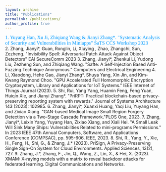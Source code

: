```yaml
---
layout: archive
title: "Publications"
permalink: /publications/
author_profile: true
---
```



<span style="font-family: 'tt'; font-size: 16px; color: #0099FF;">1. Yuyang Han, Xu Ji, Zhiqiang Wang & Jianyi Zhang*. "Systematic Analysis of Security and Vulnerabilities in Miniapps" SaTS CCS Workshop 2023</span><br>
2. Zhang, Jianyi*, Guan, Ronglin, Li, Xiuying , Zhao, Zhangchi, Sun, Zezheng. "Invisibility Spell: Adversarial Patch Attack Against Object Detectors" EAI SecureComm 2023
3. Zhang, Jianyi*, Zhenkui Li, Yudong Liu, Zezheng Sun, and Zhiqiang Wang. "Safte: A Self-Injection Based Anti-Fuzzing Technique Anonymous." Computers and Electrical Engineering
4. Li, Xiaodong, Hehe Gao, Jianyi Zhang*, Shuya Yang, Xin Jin, and Kim-Kwang Raymond Choo. "GPU Accelerated Full Homomorphic Encryption Cryptosystem, Library and Applications for IoT Systems." IEEE Internet of Things Journal (2023).
5. Shi, Rui, Yang Yang, Huamin Feng, Feng Yuan, Huiqin Xie, and Jianyi Zhang*. "PriRPT: Practical blockchain-based privacy-preserving reporting system with rewards." Journal of Systems Architecture 143 (2023): 102985.
6. Zhang, Jianyi*, Xuanxi Huang, Yaqi Liu, Yuyang Han, and Zixiao Xiang. "GAN-based Medical Image Small Region Forgery Detection via a Two-Stage Cascade Framework."PLOS One, 2023.
7. Zhang, Jianyi*, Leixin Yang, Yuyang Han, Zixiao Xiang, and Xiali Hei. "A Small Leak Will Sink Many Ships: Vulnerabilities Related to mini-programs Permissions." In 2023 IEEE 47th Annual Computers, Software, and Applications Conference (COMPSAC), pp. 595-606. IEEE, 2023.
8. Shi, R., Yang, Y., Xie, H., Feng, H., Shi, G., & Zhang, J.* (2023). PriSign, A Privacy-Preserving Single Sign-On System for Cloud Environments. Applied Sciences, 13(2), 727.
9. Zhang, J.*, Zhang, F., Jin, Q., Wang, Z., Lin, X., & Hei, X. (2023). XMAM: X-raying models with a matrix to reveal backdoor attacks for federated learning. Digital Communications and Networks.









